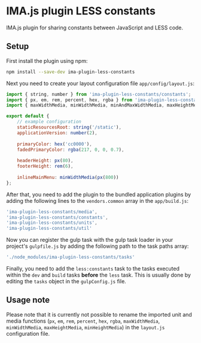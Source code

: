# IMA.js plugin LESS constants

IMA.js plugin for sharing constants between JavaScript and LESS code.

## Setup

First install the plugin using npm:

```bash
npm install --save-dev ima-plugin-less-constants
```

Next you need to create your layout configuration file `app/config/layout.js`:

```javascript
import { string, number } from 'ima-plugin-less-constants/constants';
import { px, em, rem, percent, hex, rgba } from 'ima-plugin-less-constants/units';
import { maxWidthMedia, minWidthMedia, minAndMaxWidthMedia, maxHeightMedia, minHeightMedia } from 'ima-plugin-less-constants/media';

export default {
	// example configuration
	staticResourcesRoot: string('/static'),
	applicationVersion: number(2),
	
	primaryColor: hex('cc0000'),
	fadedPrimaryColor: rgba(217, 0, 0, 0.7),
	
	headerHeight: px(80),
	footerHeight: rem(6),
	
	inlineMainMenu: minWidthMedia(px(800))
};

```

After that, you need to add the plugin to the bundled application plugins by
adding the following lines to the `vendors.common` array in the `app/build.js`:

```javascript
'ima-plugin-less-constants/media',
'ima-plugin-less-constants/constants',
'ima-plugin-less-constants/units',
'ima-plugin-less-constants/util'
```

Now you can register the gulp task with the gulp task loader in your project's
`gulpfile.js` by adding the following path to the task paths array:

```javascript
'./node_modules/ima-plugin-less-constants/tasks'
```

Finally, you need to add the `less:constants` task to the tasks executed within
the `dev` and `build` tasks **before** the `less` task. This is usually done
by editing the `tasks` object in the `gulpConfig.js` file.

## Usage note

Please note that it is currently not possible to rename the imported unit and
media functions (`px`, `em`, `rem`, `percent`, `hex`, `rgba`, `maxWidthMedia`,
`minWidthMedia`, `maxHeightMedia`, `minHeightMedia`) in the `layout.js`
configuration file.
